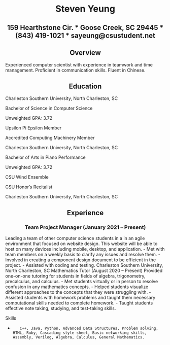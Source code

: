 <h1 align="center">Steven Yeung</h1>
<h2 align="center">159 Hearthstone Cir. * Goose Creek, SC 29445 * (843) 419-1021 * sayeung@csustudent.net</h2>
<h2 align="center">Overview</h2>
Experienced computer scientist with experience in teamwork and time management.  Proficient in communication skills.  Fluent in Chinese.
<h2 align="center">Education</h2>

Charleston Southern University, North Charleston, SC

Bachelor of Science in Computer Science

Unweighted GPA: 3.72

Upsilon Pi Epsilon Member

Accredited Computing Machinery Member
 
Charleston Southern University, North Charleston, SC

Bachelor of Arts in Piano Performance

Unweighted GPA: 3.72

CSU Wind Ensemble

CSU Honor’s Recitalist

Charleston Southern University, North Charleston, SC

<h2 align="center">Experience</h2>

<h3 align="center">Team Project Manager (January 2021 – Present)</h3>
Leading a team of other computer science students in a in an agile environment that focused on website design.  This website will be able to host on many devices including mobile, desktop, and application.
-        Met with team members on a weekly basis to clarify any issues and resolve them.
-        Involved in creating a component design document to be efficient in the project.
-        Assisted with coding and testing.
Charleston Southern University, North Charleston, SC
Mathematics Tutor (August 2020 – Present)
Provided one-on-one tutoring for students in fields of algebra, trigonometry, precalculus, and calculus. 
-        Met students virtually or in person to resolve confusion in any mathematics concepts.
-        Helped students visualize different approaches to the concepts that they were struggling with.
-        Assisted students with homework problems and taught them necessary computational skills needed to complete homework.
-        Taught students effective note taking, studying, and test-taking skills.
 
Skills
-        C++, Java, Python, Advanced Data Structures, Problem solving, HTML, Ruby, Cascading style sheet, Basic networking skills, Assembly, Verilog, Algebra, Calculus, General Mathematics.
